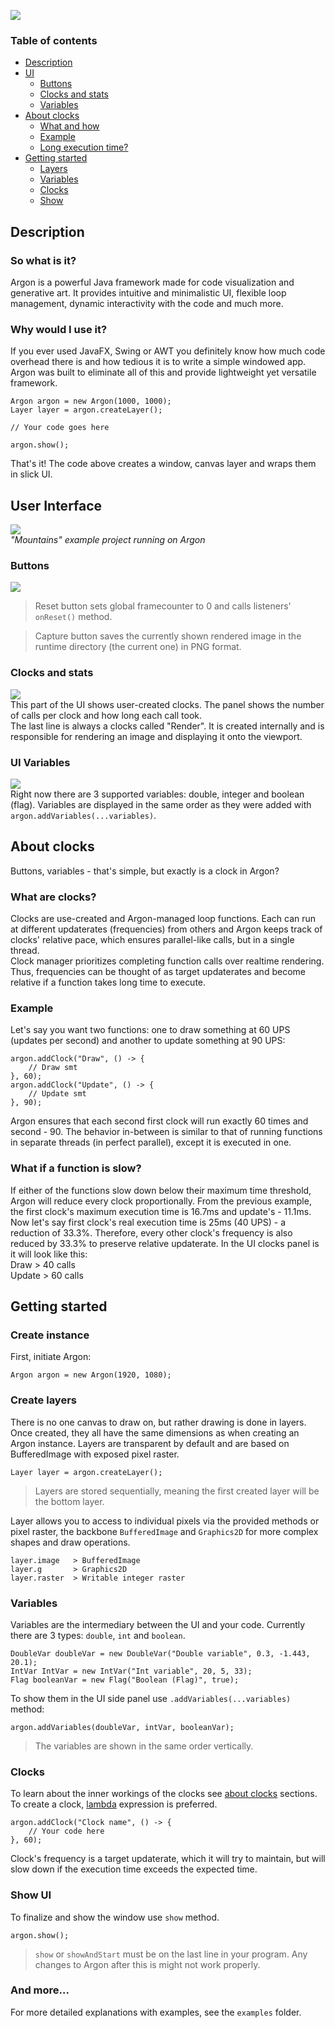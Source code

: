 ![](images/argon_logo.png)

### Table of contents
- [Description](#description)
- [UI](#user-interface)
  - [Buttons](#buttons)
  - [Clocks and stats](#clocks-and-stats)
  - [Variables](#ui-variables)
- [About clocks](#about-clocks)
  - [What and how](#what-are-clocks)
  - [Example](#example)
  - [Long execution time?](#what-if-a-function-is-slow)
- [Getting started](#getting-started)
  - [Layers](#create-layers)
  - [Variables](#variables)
  - [Clocks](#clocks)
  - [Show](#show-ui)

## Description
### So what is it?
Argon is a powerful Java framework made for code visualization and generative art. It provides intuitive and minimalistic UI, flexible loop management, dynamic interactivity with the code and much more.

### Why would I use it?
If you ever used JavaFX, Swing or AWT you definitely know how much code overhead there is and how tedious it is to write a simple windowed app.  
Argon was built to eliminate all of this and provide lightweight yet versatile framework.
```
Argon argon = new Argon(1000, 1000);
Layer layer = argon.createLayer();

// Your code goes here

argon.show(); 
```
That's it! The code above creates a window, canvas layer and wraps them in slick UI.

## User Interface
![](images/ui.png)  
*"Mountains" example project running on Argon*

### Buttons
![](images/ui_btns.png)
> Reset button sets global framecounter to 0 and calls listeners' `onReset()` method.

> Capture button saves the currently shown rendered image in the runtime directory (the current one) in PNG format.

### Clocks and stats
![](images/ui_stats.png)
<br>
This part of the UI shows user-created clocks. The panel shows the number of calls per clock and how long each call took.  
The last line is always a clocks called "Render". It is created internally and is responsible for rendering an image and displaying it onto the viewport.

### UI Variables
![](images/ui_variables.png)
<br>
Right now there are 3 supported variables: double, integer and boolean (flag). Variables are displayed in the same order as they were added with ` argon.addVariables(...variables) `.

## About clocks
Buttons, variables - that's simple, but exactly is a clock in Argon?
### What are clocks?
Clocks are use-created and Argon-managed loop functions. Each can run at different updaterates (frequencies) from others and Argon keeps track of clocks' relative pace, which ensures parallel-like calls, but in a single thread.  
Clock manager prioritizes completing function calls over realtime rendering. Thus, frequencies can be thought of as target updaterates and become relative if a function takes long time to execute.

### Example
Let's say you want two functions: one to draw something at 60 UPS (updates per second) and another to update something at 90 UPS:
```
argon.addClock("Draw", () -> {
    // Draw smt
}, 60);
argon.addClock("Update", () -> {
    // Update smt
}, 90);
```
Argon ensures that each second first clock will run exactly 60 times and second - 90. The behavior in-between is similar to that of running functions in separate threads (in perfect parallel), except it is executed in one.

### What if a function is slow?
If either of the functions slow down below their maximum time threshold, Argon will reduce every clock proportionally. From the previous example, the first clock's maximum execution time is 16.7ms and update's - 11.1ms. Now let's say first clock's real execution time is 25ms (40 UPS) - a reduction of 33.3%. Therefore, every other clock's frequency is also reduced by 33.3% to preserve relative updaterate. In the UI clocks panel is it will look like this:  
Draw > 40 calls  
Update > 60 calls

## Getting started
### Create instance
First, initiate Argon:
```
Argon argon = new Argon(1920, 1080);
```

### Create layers
There is no one canvas to draw on, but rather drawing is done in layers. Once created, they all have the same dimensions as when creating an Argon instance. Layers are transparent by default and are based on BufferedImage with exposed pixel raster.
```
Layer layer = argon.createLayer();
```
> Layers are stored sequentially, meaning the first created layer will be the bottom layer.

Layer allows you to access to individual pixels via the provided methods or pixel raster, the backbone `BufferedImage` and `Graphics2D` for more complex shapes and draw operations.
```
layer.image   > BufferedImage
layer.g       > Graphics2D
layer.raster  > Writable integer raster
```

### Variables
Variables are the intermediary between the UI and your code. Currently there are 3 types: `double`, `int` and `boolean`.
```
DoubleVar doubleVar = new DoubleVar("Double variable", 0.3, -1.443, 20.1);
IntVar IntVar = new IntVar("Int variable", 20, 5, 33);
Flag booleanVar = new Flag("Boolean (Flag)", true); 
```
To show them in the UI side panel use `.addVariables(...variables)` method:
```
argon.addVariables(doubleVar, intVar, booleanVar);
```
> The variables are shown in the same order vertically.

### Clocks
To learn about the inner workings of the clocks see [about clocks](#about-clocks) sections.  
To create a clock, [lambda](https://www.w3schools.com/java/java_lambda.asp) expression is preferred.
```
argon.addClock("Clock name", () -> {
    // Your code here
}, 60);
```
Clock's frequency is a target updaterate, which it will try to maintain, but will slow down if the execution time exceeds the expected time.

### Show UI
To finalize and show the window use `show` method.
```
argon.show();
```
> `show` or `showAndStart` must be on the last line in your program. Any changes to Argon after this is might not work properly.

### And more...
For more detailed explanations with examples, see the `examples` folder.
